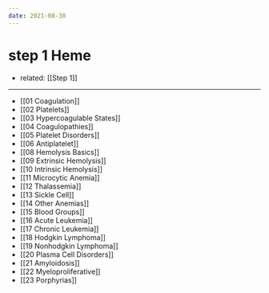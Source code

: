 ```yaml
---
date: 2021-08-30
---
```


# step 1 Heme

- related: [[Step 1]]
---

- [[01 Coagulation]]
- [[02 Platelets]]
- [[03 Hypercoagulable States]]
- [[04 Coagulopathies]]
- [[05 Platelet Disorders]]
- [[06 Antiplatelet]]
- [[08 Hemolysis Basics]]
- [[09 Extrinsic Hemolysis]]
- [[10 Intrinsic Hemolysis]]
- [[11 Microcytic Anemia]]
- [[12 Thalassemia]]
- [[13 Sickle Cell]]
- [[14 Other Anemias]]
- [[15 Blood Groups]]
- [[16 Acute Leukemia]]
- [[17 Chronic Leukemia]]
- [[18 Hodgkin Lymphoma]]
- [[19 Nonhodgkin Lymphoma]]
- [[20 Plasma Cell Disorders]]
- [[21 Amyloidosis]]
- [[22 Myeloproliferative]]
- [[23 Porphyrias]]
